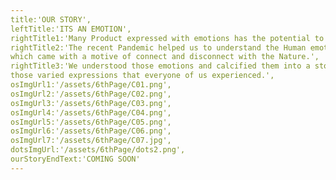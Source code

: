 ```yaml
---
title:'OUR STORY',
leftTitle:'ITS AN EMOTION',
rightTitle1:'Many Product expressed with emotions has the potential to achieve the born goal for its consumers.',
rightTitle2:'The recent Pandemic helped us to understand the Human emotions at its core
which came with a motive of connect and disconnect with the Nature.',
rightTitle3:'We understood those emotions and calcified them into a story to incite
those varied expressions that everyone of us experienced.',
osImgUrl1:'/assets/6thPage/C01.png',
osImgUrl2:'/assets/6thPage/C02.png',
osImgUrl3:'/assets/6thPage/C03.png',
osImgUrl4:'/assets/6thPage/C04.png',
osImgUrl5:'/assets/6thPage/C05.png',
osImgUrl6:'/assets/6thPage/C06.png',
osImgUrl7:'/assets/6thPage/C07.jpg',
dotsImgUrl:'/assets/6thPage/dots2.png',
ourStoryEndText:'COMING SOON'
---
```

